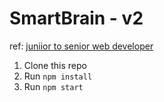 # SmartBrain - v2

ref: [juniior to senior web developer](https://www.udemy.com/the-complete-junior-to-senior-web-developer-roadmap/)

1. Clone this repo
2. Run `npm install`
3. Run `npm start`
